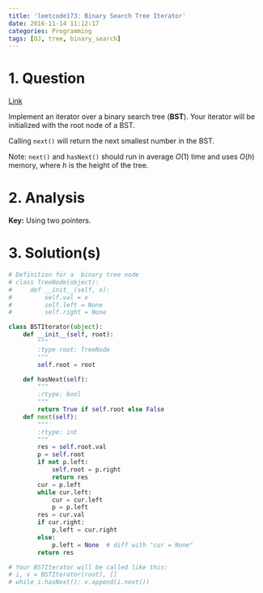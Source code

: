 ```yaml
---
title: 'leetcode173: Binary Search Tree Iterator'
date: 2016-11-14 11:12:17
categories: Programming
tags: [OJ, tree, binary_search]
---
```


# 1. Question
[Link](https://leetcode.com/problems/binary-search-tree-iterator/)

Implement an iterator over a binary search tree (**BST**). Your iterator will be initialized with the root node of a BST.

Calling ```next()``` will return the next smallest number in the BST.

Note: ```next()``` and ```hasNext()``` should run in average $O(1)$ time and uses $O(h)$ memory, where $h$ is the height of the tree.
# 2. Analysis
**Key:** Using two pointers.
# 3. Solution(s)
```python
# Definition for a  binary tree node
# class TreeNode(object):
#     def __init__(self, x):
#         self.val = x
#         self.left = None
#         self.right = None

class BSTIterator(object):
    def __init__(self, root):
        """
        :type root: TreeNode
        """
        self.root = root

    def hasNext(self):
        """
        :rtype: bool
        """
        return True if self.root else False
    def next(self):
        """
        :rtype: int
        """
        res = self.root.val
        p = self.root
        if not p.left:
            self.root = p.right
            return res
        cur = p.left
        while cur.left:
            cur = cur.left
            p = p.left
        res = cur.val
        if cur.right:
            p.left = cur.right
        else:
            p.left = None  # diff with "cur = None"
        return res

# Your BSTIterator will be called like this:
# i, v = BSTIterator(root), []
# while i.hasNext(): v.append(i.next())
```
